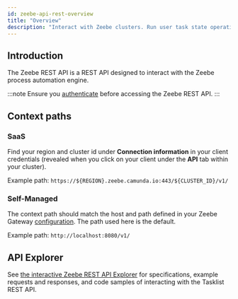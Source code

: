 ```yaml
---
id: zeebe-api-rest-overview
title: "Overview"
description: "Interact with Zeebe clusters. Run user task state operations for Zeebe user tasks."
---
```


## Introduction

The Zeebe REST API is a REST API designed to interact with the Zeebe process automation engine.

:::note
Ensure you [authenticate](./zeebe-api-rest-authentication.md) before accessing the Zeebe REST API.
:::

## Context paths

### SaaS

Find your region and cluster id under **Connection information** in your client credentials (revealed when you click on your client under the **API** tab within your cluster).

Example path: `https://${REGION}.zeebe.camunda.io:443/${CLUSTER_ID}/v1/`

### Self-Managed

The context path should match the host and path defined in your Zeebe Gateway [configuration](/self-managed/setup/guides/ingress-setup.md). The path used here is the default.

Example path: `http://localhost:8080/v1/`

## API Explorer

See [the interactive Zeebe REST API Explorer][zeebe-api-explorer] for specifications, example requests and responses, and code samples of interacting with the Tasklist REST API.

[zeebe-api-explorer]: ./specifications/zeebe-rest-api.info.mdx
